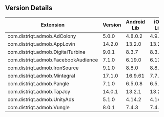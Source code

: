## Version Details

| Extension | Version | Android Lib | iOS Lib |
| --- | --- | --- | --- |
| com.distriqt.admob.AdColony | 5.0.0 | 4.8.0.2 | 4.9.0 |
| com.distriqt.admob.AppLovin | 14.2.0 | 13.2.0 | 13.2.0 |
| com.distriqt.admob.DigitalTurbine | 9.0.1 | 8.3.7 | 8.3.7 |
| com.distriqt.admob.FacebookAudience | 7.1.0 | 6.19.0 | 6.17.1 |
| com.distriqt.admob.IronSource | 9.1.0 | 8.8.0 | 8.8.0 |
| com.distriqt.admob.Mintegral | 17.1.0 | 16.9.61 | 7.7.7 |
| com.distriqt.admob.Pangle | 7.1.0 | 6.5.0.8 | 6.5.0.9 |
| com.distriqt.admob.TapJoy | 14.0.1 | 13.2.1 | 13.2.1 |
| com.distriqt.admob.UnityAds | 5.1.0 | 4.14.2 | 4.14.2 |
| com.distriqt.admob.Vungle | 8.0.1 | 7.4.3 | 7.4.5 |
